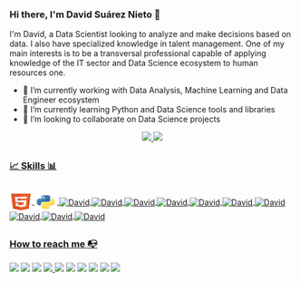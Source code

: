 ### Hi there, I'm David Suárez Nieto 👋


I'm David, a Data Scientist looking to analyze and make decisions based on data. I also have specialized knowledge in talent management. One of my main interests is to be a transversal professional capable of applying knowledge of the IT sector and Data Science ecosystem to human resources one.


- 🔭 I’m currently working with Data Analysis, Machine Learning and Data Engineer ecosystem
- 🌱 I’m currently learning Python and Data Science tools and libraries
- 👯 I’m looking to collaborate on Data Science projects

<div align="center">
  <a href="https://github.com/dsuareznieto">
  <img height="180em" src="https://github-readme-stats.vercel.app/api?username=dsuareznieto&show_icons=true&theme=highcontrast&include_all_commits=true&count_private=true"/>
  <img height="180em" src="https://github-readme-stats.vercel.app/api/top-langs/?username=dsuareznieto&layout=compact&langs_count=7&theme=highcontrast"/>
</div>
  
  ##
  ### 📈 Skills 📊
<div style="display: inline_block"><br>
  <img align="center" alt="David-HTML" height="30" width="40" src="https://raw.githubusercontent.com/devicons/devicon/master/icons/html5/html5-original.svg">
  <img align="center" alt="David-Python" height="30" width="40" src="https://raw.githubusercontent.com/devicons/devicon/master/icons/python/python-original.svg">
  <img align="center" alt="David" height="30" width="70" src="https://img.shields.io/badge/SQLite-07405E?style=for-the-badge&logo=sqlite&logoColor=white">
  <img align="center" alt="David" height="30" width="100" src="https://img.shields.io/badge/Amazon_AWS-232F3E?style=for-the-badge&logo=amazon-aws&logoColor=white">
  <img align="center" alt="David" height="30" width="100" src="https://img.shields.io/badge/TensorFlow-FF6F00?style=for-the-badge&logo=TensorFlow&logoColor=white">
  <img align="center" alt="David" height="30" width="100" src="https://img.shields.io/badge/scikit_learn-F7931E?style=for-the-badge&logo=scikit-learn&logoColor=white">
  <img align="center" alt="David" height="30" width="100" src="https://img.shields.io/badge/Numpy-777BB4?style=for-the-badge&logo=numpy&logoColor=white">
  <img align="center" alt="David" height="30" width="100" src="https://img.shields.io/badge/Pandas-2C2D72?style=for-the-badge&logo=pandas&logoColor=white">
  <img align="center" alt="David" height="30" width="100" src="https://img.shields.io/badge/Plotly-239120?style=for-the-badge&logo=plotly&logoColor=white">
  <img align="center" alt="David" height="30" width="100" src="https://img.shields.io/badge/Tableau-E97627?style=for-the-badge&logo=Tableau&logoColor=white">
  <img align="center" alt="David" height="30" width="100" src="https://img.shields.io/badge/Visual_Studio-5C2D91?style=for-the-badge&logo=visual%20studio&logoColor=white">
  <img align="center" alt="David" height="30" width="100" src="https://img.shields.io/badge/Jupyter-F37626.svg?&style=for-the-badge&logo=Jupyter&logoColor=white">
  
  </div>
  
   ##
 ### How to reach me 📭
<div> 
  <a href="https://linktr.ee/DavidSua" target="_blank"><img src="https://img.shields.io/badge/linktree-39E09B?style=for-the-badge&logo=linktree&logoColor=white" target="_blank"></a> 	
  <a href = "mailto:davidsuarez193@gmail.com"><img src="https://img.shields.io/badge/Gmail-D14836?style=for-the-badge&logo=gmail&logoColor=white"target="_blank"></a>
  <a href="https://www.linkedin.com/in/davidsuareznieto/" target="_blank"><img src="https://img.shields.io/badge/-LinkedIn-%230077B5?style=for-the-badge&logo=linkedin&logoColor=white" target="_blank"></a> 
  <a href="https://suarez-cdh.wixsite.com/davidsuareznieto" target="_blank"><img src="https://img.shields.io/badge/Wix-000?style=for-the-badge&logo=wix&logoColor=white">
  <a href="https://about.me/suarez.david" target="_blank"><img src="https://img.shields.io/badge/website-000000?style=for-the-badge&logo=About.me&logoColor=white" 
target="_blank"></a>	
   <a href="https://twitter.com/DSuarezRRHH" target="_blank"><img src="https://img.shields.io/badge/Twitter-1DA1F2?style=for-the-badge&logo=twitter&logoColor=white" target="_blank"></a> 
   <a href="https://www.kaggle.com/dsuareznieto" target="_blank"><img src="https://img.shields.io/badge/Kaggle-20BEFF?style=for-the-badge&logo=Kaggle&logoColor=white" target="_blank"></a> 
  <a href="https://www.instagram.com/dsuareznieto/" target="_blank"><img src="https://img.shields.io/badge/Instagram-E4405F?style=for-the-badge&logo=instagram&logoColor=white" target="_blank"></a>
  <a href="https://www.tiktok.com/@davidsuareznieto" target="_blank"><img src="https://img.shields.io/badge/TikTok-000000?style=for-the-badge&logo=tiktok&logoColor=white" target="_blank"></a>
  <a href="https://t.me/DSuarezRRHH" target="_blank"><img src="https://img.shields.io/badge/Telegram-2CA5E0?style=for-the-badge&logo=telegram&logoColor=white" 
target="_blank"></a>	

